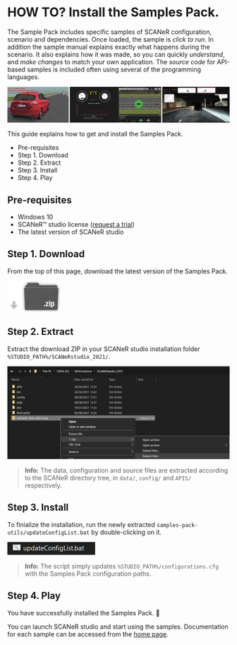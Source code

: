 # HOW TO? Install the Samples Pack.

The Sample Pack includes specific samples of SCANeR configuration, scenario and dependencies. Once loaded, the sample is *click to run*. In addition the sample manual explains exactly what happens during the scenario. It also explains how it was made, so you can quickly *understand*, and *make changes* to match your own application. The *source code* for API-based samples is included often using several of the programming languages.

![Samples Pack teaser](./assets/teaser.PNG)

This guide explains how to get and install the Samples Pack.

* Pre-requisites
* Step 1. Download
* Step 2. Extract
* Step 3. Install
* Step 4. Play

## Pre-requisites

- Windows 10
- SCANeR™ studio license ([request a trial](https://www.avsimulation.com/scaner-studio-trial/))
- The latest version of SCANeR studio

## Step 1. Download

From the top of this page, download the latest version of the Samples Pack.

![ZIP download](./assets/zip_dl.png)

## Step 2. Extract

Extract the download ZIP in your SCANeR studio installation folder `%STUDIO_PATH%/SCANeRstudio_2021/`.

![Extract](./assets/extract.png)

> **Info:** The data, configuration and source files are extracted according to the SCANeR directory tree, in `data/`, `config/` and `APIS/` respectively.

## Step 3. Install

To finialize the installation, run the newly extracted `samples-pack-utils/updateConfigList.bat` by double-clicking on it.

![updateConfigList.bat](./assets/install.bat.png)

> **Info:** The script simply updates `%STUDIO_PATH%/configurations.cfg` with the Samples Pack configuration paths.

## Step 4. Play

You have successfully installed the Samples Pack. 🎉

You can launch SCANeR studio and start using the samples. Documentation for each sample can be accessed from the [home page](../../index.md).
